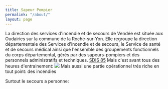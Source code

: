 ```yaml
---
title: Sapeur Pompier
permalink: "/about/"
layout: page
---
```


La direction des services d'incendie et de secours de Vendée est située aux Oudairies sur la commune de la Roche-sur-Yon. Elle regroupe la direction départementale des Services d'incendie et de secours, le Service de santé et de secours médical ainsi que l'ensemble des groupements fonctionnels du corps départemental, gérés par des sapeurs-pompiers et des personnels administratifs et techniques.
[SDIS 85](http://www.sdis85.com/notre-organisation/organisation-fonctionnelle/)
Mais c'est avant tous des heures d'entrainement:
<img src="../img/IMG_20160709_000833.png" height="auto">
Mais aussi une partie opérationnel trés riche en tout point:
des incendies


Surtout le secours a personne:
